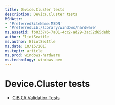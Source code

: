 ```yaml
---
title: Device.Cluster tests
description: Device.Cluster tests
MSHAttr:
- 'PreferredSiteName:MSDN'
- 'PreferredLib:/library/windows/hardware'
ms.assetid: fb0337c6-7a01-4cc2-ad29-3ac72d65debb
author: EliotSeattle
ms.author: EliotSeattle
ms.date: 10/15/2017
ms.topic: article
ms.prod: windows-hardware
ms.technology: windows-oem
---
```


# Device.Cluster tests


-   [CiB CA Validation Tests](d69c3a49-48d5-4022-84bc-5ea9cba3d446.md)

 

 






